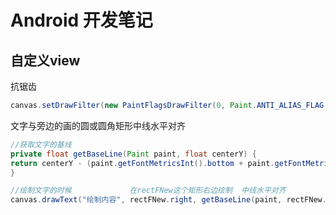 # Android 开发笔记


## 自定义view

抗锯齿
```java
canvas.setDrawFilter(new PaintFlagsDrawFilter(0, Paint.ANTI_ALIAS_FLAG | Paint.FILTER_BITMAP_FLAG));
```

文字与旁边的画的圆或圆角矩形中线水平对齐
```java
//获取文字的基线
private float getBaseLine(Paint paint, float centerY) {
return centerY - (paint.getFontMetricsInt().bottom + paint.getFontMetricsInt().top) / 2;
}

//绘制文字的时候             在rectFNew这个矩形右边绘制  中线水平对齐
canvas.drawText("绘制内容", rectFNew.right, getBaseLine(paint, rectFNew.centerY()), paint);
```
